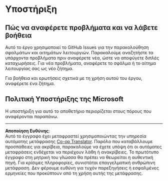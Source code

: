 <!--
CO_OP_TRANSLATOR_METADATA:
{
  "original_hash": "872be8bc1b93ef1dd9ac3d6e8f99f6ab",
  "translation_date": "2025-08-26T20:42:12+00:00",
  "source_file": "SUPPORT.md",
  "language_code": "el"
}
-->
# Υποστήριξη
## Πώς να αναφέρετε προβλήματα και να λάβετε βοήθεια  

Αυτό το έργο χρησιμοποιεί το GitHub Issues για την παρακολούθηση σφαλμάτων και αιτημάτων λειτουργιών. Παρακαλούμε αναζητήστε τα υπάρχοντα 
προβλήματα πριν αναφέρετε νέα, ώστε να αποφύγετε διπλές καταχωρήσεις. Για νέα προβλήματα, αναφέρετε το σφάλμα ή 
το αίτημα λειτουργίας σας ως νέο ζήτημα.

Για βοήθεια και ερωτήσεις σχετικά με τη χρήση αυτού του έργου, αναφέρετε ένα ζήτημα.

## Πολιτική Υποστήριξης της Microsoft  

Η υποστήριξη για αυτό το αποθετήριο περιορίζεται στους πόρους που αναφέρονται παραπάνω.

---

**Αποποίηση Ευθύνης**:  
Αυτό το έγγραφο έχει μεταφραστεί χρησιμοποιώντας την υπηρεσία αυτόματης μετάφρασης [Co-op Translator](https://github.com/Azure/co-op-translator). Παρόλο που καταβάλλουμε προσπάθειες για ακρίβεια, παρακαλούμε να έχετε υπόψη ότι οι αυτόματες μεταφράσεις ενδέχεται να περιέχουν λάθη ή ανακρίβειες. Το πρωτότυπο έγγραφο στη μητρική του γλώσσα θα πρέπει να θεωρείται η αυθεντική πηγή. Για κρίσιμες πληροφορίες, συνιστάται επαγγελματική ανθρώπινη μετάφραση. Δεν φέρουμε ευθύνη για τυχόν παρεξηγήσεις ή εσφαλμένες ερμηνείες που προκύπτουν από τη χρήση αυτής της μετάφρασης.